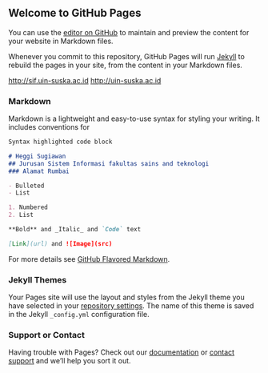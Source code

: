 ## Welcome to GitHub Pages

You can use the [editor on GitHub](https://github.com/heggi1234/heggi-sugiawan/edit/master/index.md) to maintain and preview the content for your website in Markdown files.

Whenever you commit to this repository, GitHub Pages will run [Jekyll](https://jekyllrb.com/) to rebuild the pages in your site, from the content in your Markdown files.

http://sif.uin-suska.ac.id
http://uin-suska.ac.id

### Markdown

Markdown is a lightweight and easy-to-use syntax for styling your writing. It includes conventions for

```markdown
Syntax highlighted code block

# Heggi Sugiawan
## Jurusan Sistem Informasi fakultas sains and teknologi
### Alamat Rumbai

- Bulleted
- List

1. Numbered
2. List

**Bold** and _Italic_ and `Code` text

[Link](url) and ![Image](src)
```

For more details see [GitHub Flavored Markdown](https://guides.github.com/features/mastering-markdown/).

### Jekyll Themes

Your Pages site will use the layout and styles from the Jekyll theme you have selected in your [repository settings](https://github.com/heggi1234/heggi-sugiawan/settings). The name of this theme is saved in the Jekyll `_config.yml` configuration file.

### Support or Contact

Having trouble with Pages? Check out our [documentation](https://help.github.com/categories/github-pages-basics/) or [contact support](https://github.com/contact) and we’ll help you sort it out.

